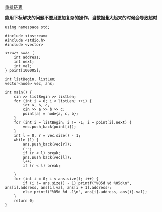 [重排链表](https://pintia.cn/problem-sets/994805046380707840/problems/994805057860517888)

**能用下标解决的问题不要用更加复杂的操作，当数据量大起来的时候会导致超时**

    using namespace std;

    #include <iostream>
    #include <stdio.h>
    #include <vector>

    struct node {
        int address;
        int next;
        int val;
    } point[100005];

    int listBegin, listLen;
    vector<node> vec, ans;

    int main() {
        cin >> listBegin >> listLen;
        for (int i = 0; i < listLen; ++i) {
            int a, b, c;
            cin >> a >> b >> c;
            point[a] = node{a, c, b};
        }
        for (int i = listBegin; i != -1; i = point[i].next) {
            vec.push_back(point[i]);
        }
        int l = 0, r = vec.size() - 1;
        while (1) {
            ans.push_back(vec[r]);
            r--;
            if (r < l) break;
            ans.push_back(vec[l]);
            l++;
            if (r < l) break;

        }
        for (int i = 0; i < ans.size(); i++) {
            if (i != ans.size() - 1) printf("%05d %d %05d\n", ans[i].address, ans[i].val, ans[i + 1].address);
            else printf("%05d %d -1\n", ans[i].address, ans[i].val);
        }
        return 0;
    }
